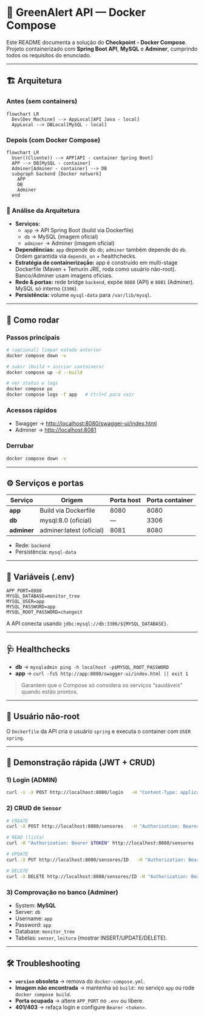 # 🌱 GreenAlert API — Docker Compose

Este README documenta a solução do **Checkpoint - Docker Compose**.  
Projeto containerizado com **Spring Boot API**, **MySQL** e **Adminer**, cumprindo todos os requisitos do enunciado.

---

## 🏗️ Arquitetura

### Antes (sem containers)
```mermaid
flowchart LR
  Dev[Dev Machine] --> AppLocal[API Java - local]
  AppLocal --> DBLocal[MySQL - local]
```

### Depois (com Docker Compose)
```mermaid
flowchart LR
  User((Cliente)) --> APP[API - container Spring Boot]
  APP --> DB[MySQL - container]
  Adminer[Adminer - container] --> DB
  subgraph backend [Docker network]
    APP
    DB
    Adminer
  end
```

### 🔎 Análise da Arquitetura
- **Serviços:**  
  - `app` → API Spring Boot (build via Dockerfile)  
  - `db` → MySQL (imagem oficial)  
  - `adminer` → Adminer (imagem oficial)  
- **Dependências:** `app` depende do `db`; `adminer` também depende do `db`. Ordem garantida via `depends_on` + healthchecks.  
- **Estratégia de containerização:** app é construído em multi-stage Dockerfile (Maven + Temurin JRE, roda como usuário não-root). Banco/Adminer usam imagens oficiais.  
- **Rede & portas:** rede bridge `backend`, expõe `8080` (API) e `8081` (Adminer). MySQL só interno (`3306`).  
- **Persistência:** volume `mysql-data` para `/var/lib/mysql`.  

---

## 🚀 Como rodar

### Passos principais
```bash
# (opcional) limpar estado anterior
docker compose down -v

# subir (build + iniciar containers)
docker compose up -d --build

# ver status e logs
docker compose ps
docker compose logs -f app   # Ctrl+C para sair
```

### Acessos rápidos
- Swagger → [http://localhost:8080/swagger-ui/index.html](http://localhost:8080/swagger-ui/index.html)  
- Adminer → [http://localhost:8081](http://localhost:8081)  

### Derrubar
```bash
docker compose down -v
```

---

## ⚙️ Serviços e portas

| Serviço   | Origem            | Porta host | Porta container |
|-----------|-------------------|------------|-----------------|
| **app**   | Build via Dockerfile | 8080       | 8080            |
| **db**    | mysql:8.0 (oficial) | —          | 3306            |
| **adminer** | adminer:latest (oficial) | 8081       | 8080            |

- Rede: `backend`  
- Persistência: `mysql-data`  

---

## 🔑 Variáveis (.env)

```env
APP_PORT=8080
MYSQL_DATABASE=monitor_tree
MYSQL_USER=app
MYSQL_PASSWORD=app
MYSQL_ROOT_PASSWORD=changeit
```
A API conecta usando `jdbc:mysql://db:3306/${MYSQL_DATABASE}`.

---

## 🩺 Healthchecks

- **db** → `mysqladmin ping -h localhost -p$MYSQL_ROOT_PASSWORD`  
- **app** → `curl -fsS http://app:8080/swagger-ui/index.html || exit 1`  
> Garantem que o Compose só considera os serviços “saudáveis” quando estão prontos.

---

## 👤 Usuário não-root

O `Dockerfile` da API cria o usuário `spring` e executa o container com `USER spring`.

---

## 🧪 Demonstração rápida (JWT + CRUD)

### 1) Login (ADMIN)
```bash
curl -s -X POST http://localhost:8080/login   -H "Content-Type: application/json"   -d '{"email":"celina@fiap.com.br","password":"12345"}'
```

### 2) CRUD de `Sensor`
```bash
# CREATE
curl -X POST http://localhost:8080/sensores   -H "Authorization: Bearer $TOKEN" -H "Content-Type: application/json"   -d '{"nome":"Sensor A","tipo":"TEMPERATURA","localizacao":"-23.55,-46.63"}'

# READ (lista)
curl -H "Authorization: Bearer $TOKEN" http://localhost:8080/sensores

# UPDATE
curl -X PUT http://localhost:8080/sensores/ID   -H "Authorization: Bearer $TOKEN" -H "Content-Type: application/json"   -d '{"nome":"Sensor A v2","tipo":"TEMPERATURA","localizacao":"-23.56,-46.62"}'

# DELETE
curl -X DELETE http://localhost:8080/sensores/ID -H "Authorization: Bearer $TOKEN"
```

### 3) Comprovação no banco (Adminer)
- System: **MySQL**  
- Server: `db`  
- Username: `app`  
- Password: `app`  
- Database: `monitor_tree`  
- Tabelas: `sensor`, `leitura` (mostrar INSERT/UPDATE/DELETE).  

---

## 🛠️ Troubleshooting

- **`version` obsoleta** → remova do `docker-compose.yml`.  
- **Imagem não encontrada** → mantenha só `build:` no serviço `app` ou rode `docker compose build`.  
- **Porta ocupada** → altere `APP_PORT` no `.env` ou libere.  
- **401/403** → refaça login e configure `Bearer <token>`.  
